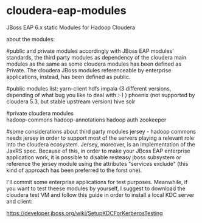 # cloudera-eap-modules
JBoss EAP 6.x static Modules for Hadoop Cloudera

about the modules:

#public and private modules
accordingly with JBoss EAP modules' standards, the third party modules as 
dependency of the cloudera main modules as the same as some cloudera modules 
has been defined as Private.
The cloudera JBoss modules referenceable by enterprise applications, instead, 
has been defined as public.

#public modules list:
yarn-client
hdfs
impala (3 different versions, depending of what bug you like to deal with :-) )
phoenix (not supported by cloudera 5.3, but stable upstream version)
hive
solr

#private cloudera modules  
hadoop-commons
hadoop-annotations
hadoop auth
zookeeper

#some considerations about third party modules
jersey - hadoop commons needs jersey in order to support most of the servers 
         playing a relevant role into the cloudera ecosystem. 
         Jersey, moreover, is an implementation of the JaxRS spec. Because of 
         this, in order to make your JBoss EAP enterprise application work, 
         it is possible to disable resteasy jboss subsystem or reference the 
         jersey module using the attributes "services exclude" (this kind of 
         approach has been preferred to the forst one).  

I'll commit some enterprise applications for test purposes. Meanwhile, if you 
want to test theese modules by yourself, I suggest to download the cloudera 
test VM and follow this guide in order to install a local KDC server and client:

https://developer.jboss.org/wiki/SetupKDCForKerberosTesting

 